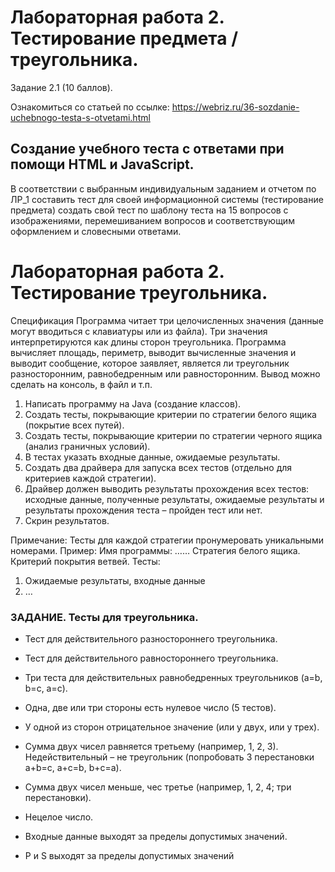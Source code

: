 # Лабораторная работа 2. Тестирование предмета / треугольника.
Задание 2.1 (10 баллов).

Ознакомиться со статьей по ссылке:
https://webriz.ru/36-sozdanie-uchebnogo-testa-s-otvetami.html
 
## Создание учебного теста с ответами при помощи HTML и JavaScript.
В соответствии с выбранным индивидуальным заданием и отчетом по ЛР_1
составить тест для своей информационной системы (тестирование предмета)
создать свой тест по шаблону теста на 15 вопросов с изображениями,
перемешиванием вопросов и соответствующим оформлением и словесными
ответами.
# Лабораторная работа 2. Тестирование треугольника.
Спецификация
Программа читает три целочисленных значения (данные могут вводиться с
клавиатуры или из файла). Три значения интерпретируются как длины сторон
треугольника. Программа вычисляет площадь, периметр, выводит вычисленные
значения и выводит сообщение, которое заявляет, является ли треугольник
разносторонним, равнобедренным или равносторонним.
Вывод можно сделать на консоль, в файл и т.п.
1. Написать программу на Java (создание классов).
2. Создать тесты, покрывающие критерии по стратегии белого ящика
(покрытие всех путей).
3. Создать тесты, покрывающие критерии по стратегии черного ящика
(анализ граничных условий).
4. В тестах указать входные данные, ожидаемые результаты.
5. Создать два драйвера для запуска всех тестов (отдельно для критериев каждой
стратегии).
6. Драйвер должен выводить результаты прохождения всех тестов: исходные
данные, полученные результаты, ожидаемые результаты и результаты
прохождения теста – пройден тест или нет.
7. Скрин результатов.

Примечание: Тесты для каждой стратегии пронумеровать уникальными
номерами.
Пример:
Имя программы: ……
Стратегия белого ящика. Критерий покрытия ветвей.
Тесты:
1. Ожидаемые результаты, входные данные
2. …
### ЗАДАНИЕ. Тесты для треугольника.
+ Тест для действительного разностороннего треугольника.
+ Тест для действительного равностороннего треугольника.
+ Три теста для действительных равнобедренных треугольников (a=b,
b=c, a=c).
+ Одна, две или три стороны есть нулевое число (5 тестов).
+ У одной из сторон отрицательное значение (или у двух, или у трех).
+ Сумма двух чисел равняется третьему (например, 1, 2, 3).
Недействительный – не треугольник (попробовать 3 перестановки a+b=c,
a+c=b, b+c=a).

+ Сумма двух чисел меньше, чес третье (например, 1, 2, 4; три
перестановки).
+ Нецелое число.
+ Входные данные выходят за пределы допустимых значений.
+ P и S выходят за пределы допустимых значений
